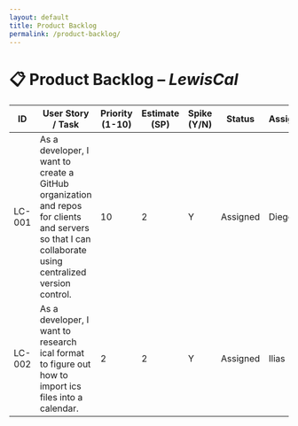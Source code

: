 ```yaml
---
layout: default
title: Product Backlog
permalink: /product-backlog/
---
```


# 📋 Product Backlog – *LewisCal*

| **ID** | **User Story / Task** | **Priority (1-10)** | **Estimate (SP)** | **Spike (Y/N)** | **Status** | **Assigned** |
|--------|------------------------|--------------|--------------|------------|--------------|--------------|
| LC-001 | As a developer, I want to create a GitHub organization and repos for clients and servers so that I can collaborate using centralized version control. | 10 | 2 | Y | Assigned  | Diego |
| LC-002 | As a developer, I want to research ical format to figure out how to import ics files into a calendar. | 2 | 2 | Y | Assigned | Ilias |
